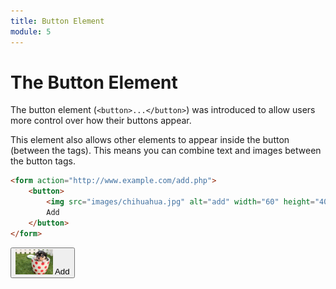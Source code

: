 ```yaml
---
title: Button Element
module: 5
---
```


# The Button Element

The button element (`<button>...</button>`) was introduced to allow users more control over how their buttons appear.

This element also allows other elements to appear inside the button (between the tags).
This means you can combine text and images between the button tags.

```html
<form action="http://www.example.com/add.php">
    <button>
        <img src="images/chihuahua.jpg" alt="add" width="60" height="40" />
        Add
    </button>
</form>
```

<div class="displayed_code_example">
<form action="#">
    <button>
        <img style="display:initial;width:60;height:40;" src="../imgs/chihuahua.jpg" alt="add" width="60" height="40" />
        Add
    </button>
</form>
</div>
